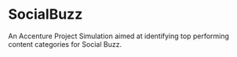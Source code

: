 # SocialBuzz
An Accenture Project Simulation aimed at identifying top performing content categories for Social Buzz.
